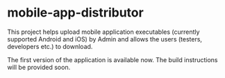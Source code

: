 mobile-app-distributor
======================

This project helps upload mobile application executables (currently supported Android and iOS) by Admin and allows the users (testers, developers etc.) to download.

The first version of the application is available now. The build instructions will be provided soon.
